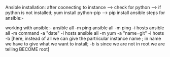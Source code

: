 Ansible installation:
after coonecting to instance --> check for python --> if python is not installed; yum install python-pip --> pip install ansible
steps for ansible:-


working with ansible:-
ansible all -m ping
ansible all -m ping -i hosts
ansible all -m command -a "date" -i hosts
ansible all -m yum -a "name=git" -i hosts -b [here, instead of all we can give the partricular instance name ; in name we have to give what we want to install; -b is since we are not in root we are telling BECOME root]

